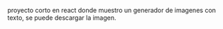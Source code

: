 proyecto corto en react donde muestro un generador de imagenes con texto, se puede descargar la imagen.
